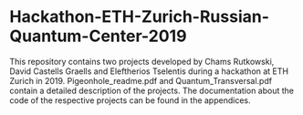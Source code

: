 # Hackathon-ETH-Zurich-Russian-Quantum-Center-2019
This repository contains two projects developed by Chams Rutkowski, David Castells Graells and Eleftherios Tselentis during a hackathon at ETH Zurich in 2019. Pigeonhole_readme.pdf and Quantum_Transversal.pdf contain a detailed description of the projects. The documentation about the code of the respective projects can be found in the appendices.
